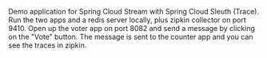 Demo application for Spring Cloud Stream with Spring Cloud Sleuth
(Trace). Run the two apps and a redis server locally, plus zipkin
collector on port 9410. Open up the voter app on port 8082 and send a
message by clicking on the "Vote" button. The message is sent to the
counter app and you can see the traces in zipkin.
